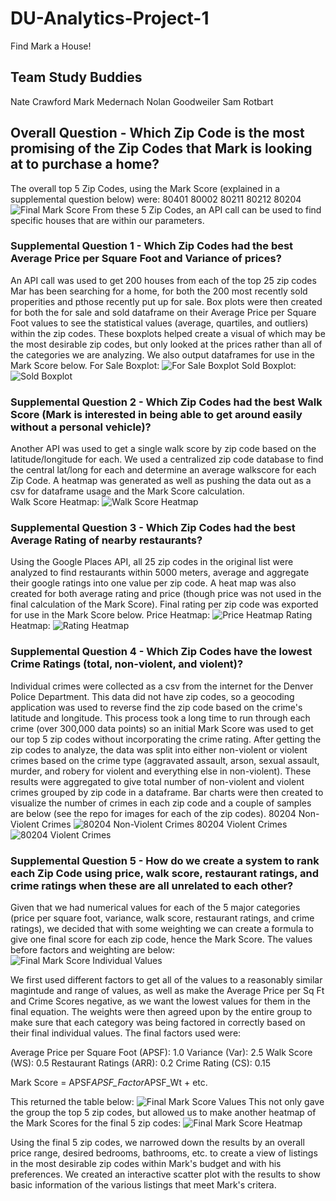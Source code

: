 # DU-Analytics-Project-1
Find Mark a House!

## Team Study Buddies
Nate Crawford
Mark Medernach
Nolan Goodweiler
Sam Rotbart

## Overall Question - Which Zip Code is the most promising of the Zip Codes that Mark is looking at to purchase a home?
The overall top 5 Zip Codes, using the Mark Score (explained in a supplemental question below) were:
80401
80002
80211
80212
80204
![Final Mark Score](https://github.com/ngoodweiler/DU-Analytics-Project-1/blob/master/Images/mark_score_final_values.PNG)
From these 5 Zip Codes, an API call can be used to find specific houses that are within our parameters.


### Supplemental Question 1 - Which Zip Codes had the best Average Price per Square Foot and Variance of prices?
An API call was used to get 200 houses from each of the top 25 zip codes Mar has been searching for a home, for both the 200 most recently sold properities and pthose recently put up for sale. Box plots were then created for both the for sale and sold dataframe on their Average Price per Square Foot values to see the statistical values (average, quartiles, and outliers) within the zip codes. These boxplots helped create a visual of which may be the most desirable zip codes, but only looked at the prices rather than all of the categories we are analyzing.  We also output dataframes for use in the Mark Score below.
For Sale Boxplot:
![For Sale Boxplot](https://github.com/ngoodweiler/DU-Analytics-Project-1/blob/master/Images/for_sale_boxplot.png)
Sold Boxplot:
![Sold Boxplot](https://github.com/ngoodweiler/DU-Analytics-Project-1/blob/master/Images/sold_boxplot.png)

### Supplemental Question 2 - Which Zip Codes had the best Walk Score (Mark is interested in being able to get around easily without a personal vehicle)?
Another API was used to get a single walk score by zip code based on the latitude/longitude for each. We used a centralized zip code database to find the central lat/long for each and determine an average walkscore for each Zip Code. A heatmap was generated as well as pushing the data out as a csv for dataframe usage and the Mark Score calculation.  
Walk Score Heatmap:
![Walk Score Heatmap](https://github.com/ngoodweiler/DU-Analytics-Project-1/blob/master/Images/walkscore_heatmap.png)

### Supplemental Question 3 - Which Zip Codes had the best Average Rating of nearby restaurants?
Using the Google Places API, all 25 zip codes in the original list were analyzed to find restaurants within 5000 meters, average and aggregate their google ratings into one value per zip code. A heat map was also created for both average rating and price (though price was not used in the final calculation of the Mark Score).  Final rating per zip code was exported for use in the Mark Score below. 
Price Heatmap:
![Price Heatmap](https://github.com/ngoodweiler/DU-Analytics-Project-1/blob/master/Images/price_heatmap.png)
Rating Heatmap:
![Rating Heatmap](https://github.com/ngoodweiler/DU-Analytics-Project-1/blob/master/Images/rating_heatmap.png)


### Supplemental Question 4 - Which Zip Codes have the lowest Crime Ratings (total, non-violent, and violent)?
Individual crimes were collected as a csv from the internet for the Denver Police Department. This data did not have zip codes, so a geocoding application was used to reverse find the zip code based on the crime's latitude and longitude. This process took a long time to run through each crime (over 300,000 data points) so an initial Mark Score was used to get our top 5 zip codes without incorporating the crime rating. After getting the zip codes to analyze, the data was split into either non-violent or violent crimes based on the crime type (aggravated assault, arson, sexual assault, murder, and robery for violent and everything else in non-violent). These results were aggregated to give total number of non-violent and violent crimes grouped by zip code in a dataframe. Bar charts were then created to visualize the number of crimes in each zip code and a couple of samples are below (see the repo for images for each of the zip codes).
80204 Non-Violent Crimes
![80204 Non-Violent Crimes](https://github.com/ngoodweiler/DU-Analytics-Project-1/blob/master/Images/Non%20Violent%20Crime%20in%2080204.png)
80204 Violent Crimes
![80204 Violent Crimes](https://github.com/ngoodweiler/DU-Analytics-Project-1/blob/master/Images/Violent%20Crime%20in%2080204.png)

### Supplemental Question 5 - How do we create a system to rank each Zip Code using price, walk score, restaurant ratings, and crime ratings when these are all unrelated to each other?
Given that we had numerical values for each of the 5 major categories (price per square foot, variance, walk score, restaurant ratings, and crime ratings), we decided that with some weighting we can create a formula to give one final score for each zip code, hence the Mark Score.
The values before factors and weighting are below:
![Final Mark Score Individual Values](https://github.com/ngoodweiler/DU-Analytics-Project-1/blob/master/Images/mark_score_ind_values.PNG)

We first used different factors to get all of the values to a reasonably similar magintude and range of values, as well as make the Average Price per Sq Ft and Crime Scores negative, as we want the lowest values for them in the final equation. The weights were then agreed upon by the entire group to make sure that each category was being factored in correctly based on their final individual values. The final factors used were:

Average Price per Square Foot (APSF): 1.0
Variance (Var): 2.5
Walk Score (WS): 0.5
Restaurant Ratings (ARR): 0.2
Crime Rating (CS): 0.15

Mark Score = APSF*APSF_Factor*APSF_Wt + etc.

This returned the table below:
![Final Mark Score Values](https://github.com/ngoodweiler/DU-Analytics-Project-1/blob/master/Images/mark_score_final_values.PNG)
This not only gave the group the top 5 zip codes, but allowed us to make another heatmap of the Mark Scores for the final 5 zip codes:
![Final Mark Score Heatmap](https://github.com/ngoodweiler/DU-Analytics-Project-1/blob/master/Images/final_score_heatmap.png)

Using the final 5 zip codes, we narrowed down the results by an overall price range, desired bedrooms, bathrooms, etc.  to create a view of listings in the most desirable zip codes within Mark's budget and with his preferences.  We created an interactive scatter plot with the results to show basic information of the various listings that meet Mark's critera.  
